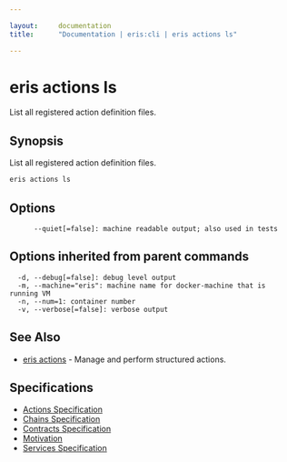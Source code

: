 ```yaml
---

layout:     documentation
title:      "Documentation | eris:cli | eris actions ls"

---
```


# eris actions ls

List all registered action definition files.

## Synopsis

List all registered action definition files.

```bash
eris actions ls
```

## Options

```
      --quiet[=false]: machine readable output; also used in tests
```

## Options inherited from parent commands

```
  -d, --debug[=false]: debug level output
  -m, --machine="eris": machine name for docker-machine that is running VM
  -n, --num=1: container number
  -v, --verbose[=false]: verbose output
```

## See Also

* [eris actions](https://docs.erisindustries.com/documentation/eris-cli/0.11.0/eris_actions/)	 - Manage and perform structured actions.

## Specifications

* [Actions Specification](https://docs.erisindustries.com/documentation/eris-cli/0.11.0/actions_specification/)
* [Chains Specification](https://docs.erisindustries.com/documentation/eris-cli/0.11.0/chains_specification/)
* [Contracts Specification](https://docs.erisindustries.com/documentation/eris-cli/0.11.0/contracts_specification/)
* [Motivation](https://docs.erisindustries.com/documentation/eris-cli/0.11.0/motivation/)
* [Services Specification](https://docs.erisindustries.com/documentation/eris-cli/0.11.0/services_specification/)

